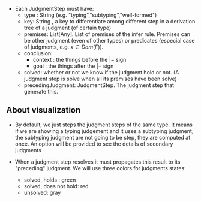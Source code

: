 - Each JudgmentStep must have:
    - type : String  (e.g. "typing","subtyping","well-formed")
    - key: String , a key to differentiate among different step in a derivation tree of a judgment (of certain type)
    - premises: List[Any]. List of premises of the infer rule. Premises can be other judgment (even of other types) or predicates (especial case of judgments, e.g. $x \in Dom(\Gamma)$).
    - conclusion:        
        - context : the things before the $|-$ sign
        - goal : the things after the $|-$ sign
    - solved: whether or not we know if the judgment hold or not. (A judgment step is solve when all its premises have been solve)
    - precedingJudgment: JudgmentStep. The judgment step that generate this.


## About visualization
- By default, we just steps the judgment steps of the same type. It means if we are showing
a typing judgement and it uses a subtyping judgment, the subtyping judgment are not going to be step, they are computed at once. An option will be provided to see the details of secondary judgments

- When a judgment step resolves it must propagates this result to its "preceding" judgment. We will use three colors for judgments states:
    - solved, holds :  green
    - solved, does not hold: red
    - unsolved: gray